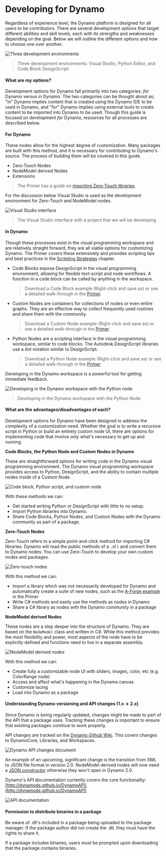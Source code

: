 # Developing for Dynamo

Regardless of experience level, the Dynamo platform is designed for all users to be contributors. There are several development options that target different abilities and skill levels, each with its strengths and weaknesses depending on the goal. Below we will outline the different options and how to choose one over another.

![Three development environments](images/developing-for-dynamo.png)

> Three development environments: Visual Studio, Python Editor, and Code Block DesignScript

#### What are my options? <a href="#what-are-my-options" id="what-are-my-options"></a>

Development options for Dynamo fall primarily into two categories: _for_ Dynamo versus _in_ Dynamo. The two categories can be thought about as; "in" Dynamo implies content that is created using the Dynamo IDE to be used in Dynamo, and "for" Dynamo implies using external tools to create content to be imported into Dynamo to be used. Though this guide is focused on development _for_ Dynamo, resources for all processes are described below.

#### For Dynamo <a href="#for-dynamo" id="for-dynamo"></a>

These nodes allow for the highest degree of customization. Many packages are built with this method, and it is necessary for contributing to Dynamo's source. The process of building them will be covered in this guide.

* Zero-Touch Nodes
* NodeModel derived Nodes
* Extensions

> The Primer has a guide on [importing Zero-Touch libraries](https://primer2.dynamobim.org/6\_custom\_nodes\_and\_packages/6-2\_packages/5-zero-touch).

For the discussion below Visual Studio is used as the development environment for Zero-Touch and NodeModel nodes.

![Visual Studio interface](images/vs-devenv.jpg)

> The Visual Studio interface with a project that we will be developing

#### In Dynamo <a href="#in-dynamo" id="in-dynamo"></a>

Though these processes exist in the visual programming workspace and are relatively straight forward, they are all viable options for customizing Dynamo. The Primer covers these extensively and provides scripting tips and best practices in the [Scripting Strategies](../../9\_best\_practices/2-scripting-strategies.md) chapter.

*   Code Blocks expose DesignScript in the visual programming environment, allowing for flexible text-script and node workflows. A function in a code block can be called by anything in the workspace.

    > Download a Code Block example (Right-click and save as) or see a detailed walk-through in the [Primer](https://primer.dynamobim.org/07\_Code-Block/7-1\_what-is-a-code-block.html).
*   Custom Nodes are containers for collections of nodes or even entire graphs. They are an effective way to collect frequently used routines and share them with the community.

    > Download a Custom Node example (Right-click and save as) or see a detailed walk-through in the [Primer](https://primer.dynamobim.org/10\_Custom-Nodes/10-1\_Introduction.html).
*   Python Nodes are a scripting interface in the visual programming workspace, similar to code blocks. The Autodesk.DesignScript libraries use a dot notation similar to DesignScript.

    > Download a Python Node example (Right-click and save as) or see a detailed walk-through in the [Primer](https://primer.dynamobim.org/10\_Custom-Nodes/10-4\_Python.html)

Developing in the Dynamo workspace is a powerful tool for getting immediate feedback.

![Developing in the Dynamo workspace with the Python node](images/python-example.jpg)

> Developing in the Dynamo workspace with the Python Node

#### What are the advantages/disadvantages of each? <a href="#what-are-the-advantagesdisadvantages-of-each" id="what-are-the-advantagesdisadvantages-of-each"></a>

Development options for Dynamo have been designed to address the complexity of a customization need. Whether the goal is to write a recursive script in Python or build an entirely custom node UI, there are options for implementing code that involve only what's necessary to get up and running.

**Code Blocks, the Python Node and Custom Nodes in Dynamo**

These are straightforward options for writing code in the Dynamo visual programming environment. The Dynamo visual programming workspace provides access to Python, DesignScript, and the ability to contain multiple nodes inside of a Custom Node.

![Code block, Python script, and custom  node](images/Development-Icons.png)

With these methods we can:

* Get started writing Python or DesignScript with little to no setup.
* Import Python libraries into Dynamo.
* Share Code Blocks, Python Nodes, and Custom Nodes with the Dynamo community as part of a package.

**Zero-Touch Nodes**

Zero-Touch refers to a simple point-and-click method for importing C# libraries. Dynamo will read the public methods of a `.dll` and convert them to Dynamo nodes. You can use Zero-Touch to develop your own custom nodes and packages.

![Zero-touch nodes](images/ZTImport.png)

With this method we can:

* Import a library which was not necessarily developed for Dynamo and automatically create a suite of new nodes, such as the [A-Forge example](../../6\_custom\_nodes\_and\_packages/6-2\_packages/5-zero-touch.md#case-study-importing-aforge) in the Primer
* Write C# methods and easily use the methods as nodes in Dynamo
* Share a C# library as nodes with the Dynamo community in a package

**NodeModel derived Nodes**

These nodes are a step deeper into the structure of Dynamo. They are based on the `NodeModel` class and written in C#. While this method provides the most flexibility and power, most aspects of the node have to be explicitly defined and functions need to live in a separate assembly.

![NodeModel derived nodes](images/Development-Icons-NodeModel.png)

With this method we can:

* Create fully a customizable node UI with sliders, images, color, etc (e.g. ColorRange node)
* Access and affect what's happening in the Dynamo canvas
* Customize lacing
* Load into Dynamo as a package

#### Understanding Dynamo versioning and API changes (1.x → 2.x) <a href="#understanding-dynamo-versioning-and-api-changes-1x-2x" id="understanding-dynamo-versioning-and-api-changes-1x-2x"></a>

Since Dynamo is being regularly updated, changes might be made to part of the API that a package uses. Tracking these changes is important to ensure that existing packages continue to work properly.

API changes are tracked on the [Dynamo Github Wiki](https://github.com/DynamoDS/Dynamo/wiki/API-Changes). This covers changes to DynamoCore, Libraries, and Workspaces.

![Dynamo API changes document](images/api-changes.jpg)

An example of an upcoming, significant change is the transition from XML to JSON file format in version 2.0. NodeModel derived nodes will now need a [JSON constructor](https://github.com/DynamoDS/Dynamo/wiki/Write-a-Json-Constructor-for-a-NodeModel-Node) otherwise they won't open in Dynamo 2.0.

Dynamo's API documentation currently covers the core functionality: [http://dynamods.github.io/DynamoAPI](http://dynamods.github.io/DynamoAPI)

![API documentation](images/api-docs.jpg)

#### Permission to distribute binaries in a package <a href="#permission-to-distribute-binaries-in-a-package" id="permission-to-distribute-binaries-in-a-package"></a>

Be aware of .dll's included in a package being uploaded to the package manager. If the package author did not create the .dll, they must have the rights to share it.

If a package includes binaries, users must be prompted upon downloading that the package contains binaries.
